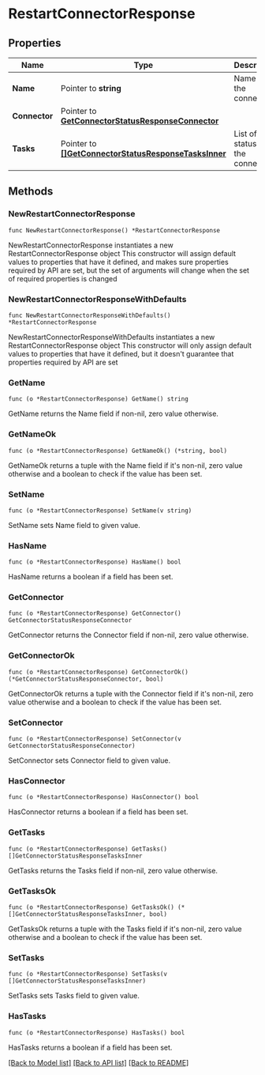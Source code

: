 # RestartConnectorResponse

## Properties

Name | Type | Description | Notes
------------ | ------------- | ------------- | -------------
**Name** | Pointer to **string** | Name of the connector. | [optional] 
**Connector** | Pointer to [**GetConnectorStatusResponseConnector**](GetConnectorStatusResponseConnector.md) |  | [optional] 
**Tasks** | Pointer to [**[]GetConnectorStatusResponseTasksInner**](GetConnectorStatusResponseTasksInner.md) | List of task status for the connector. | [optional] 

## Methods

### NewRestartConnectorResponse

`func NewRestartConnectorResponse() *RestartConnectorResponse`

NewRestartConnectorResponse instantiates a new RestartConnectorResponse object
This constructor will assign default values to properties that have it defined,
and makes sure properties required by API are set, but the set of arguments
will change when the set of required properties is changed

### NewRestartConnectorResponseWithDefaults

`func NewRestartConnectorResponseWithDefaults() *RestartConnectorResponse`

NewRestartConnectorResponseWithDefaults instantiates a new RestartConnectorResponse object
This constructor will only assign default values to properties that have it defined,
but it doesn't guarantee that properties required by API are set

### GetName

`func (o *RestartConnectorResponse) GetName() string`

GetName returns the Name field if non-nil, zero value otherwise.

### GetNameOk

`func (o *RestartConnectorResponse) GetNameOk() (*string, bool)`

GetNameOk returns a tuple with the Name field if it's non-nil, zero value otherwise
and a boolean to check if the value has been set.

### SetName

`func (o *RestartConnectorResponse) SetName(v string)`

SetName sets Name field to given value.

### HasName

`func (o *RestartConnectorResponse) HasName() bool`

HasName returns a boolean if a field has been set.

### GetConnector

`func (o *RestartConnectorResponse) GetConnector() GetConnectorStatusResponseConnector`

GetConnector returns the Connector field if non-nil, zero value otherwise.

### GetConnectorOk

`func (o *RestartConnectorResponse) GetConnectorOk() (*GetConnectorStatusResponseConnector, bool)`

GetConnectorOk returns a tuple with the Connector field if it's non-nil, zero value otherwise
and a boolean to check if the value has been set.

### SetConnector

`func (o *RestartConnectorResponse) SetConnector(v GetConnectorStatusResponseConnector)`

SetConnector sets Connector field to given value.

### HasConnector

`func (o *RestartConnectorResponse) HasConnector() bool`

HasConnector returns a boolean if a field has been set.

### GetTasks

`func (o *RestartConnectorResponse) GetTasks() []GetConnectorStatusResponseTasksInner`

GetTasks returns the Tasks field if non-nil, zero value otherwise.

### GetTasksOk

`func (o *RestartConnectorResponse) GetTasksOk() (*[]GetConnectorStatusResponseTasksInner, bool)`

GetTasksOk returns a tuple with the Tasks field if it's non-nil, zero value otherwise
and a boolean to check if the value has been set.

### SetTasks

`func (o *RestartConnectorResponse) SetTasks(v []GetConnectorStatusResponseTasksInner)`

SetTasks sets Tasks field to given value.

### HasTasks

`func (o *RestartConnectorResponse) HasTasks() bool`

HasTasks returns a boolean if a field has been set.


[[Back to Model list]](../README.md#documentation-for-models) [[Back to API list]](../README.md#documentation-for-api-endpoints) [[Back to README]](../README.md)


